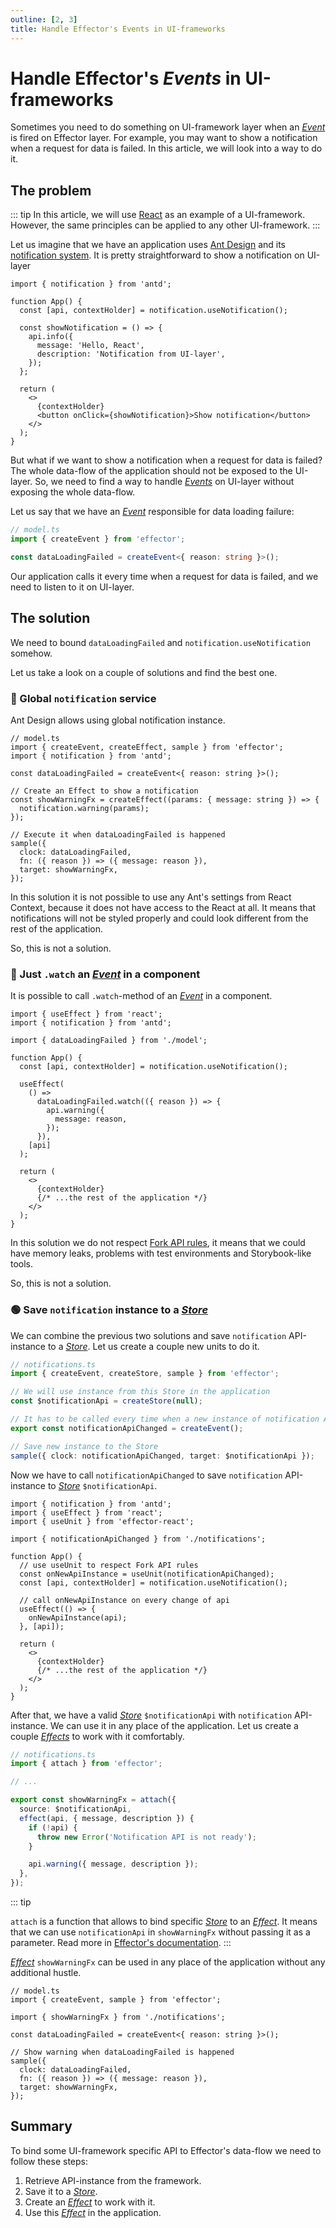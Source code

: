 ```yaml
---
outline: [2, 3]
title: Handle Effector's Events in UI-frameworks
---
```


# Handle Effector's _Events_ in UI-frameworks

Sometimes you need to do something on UI-framework layer when an [_Event_](https://effector.dev/en/api/effector/event/) is fired on Effector layer. For example, you may want to show a notification when a request for data is failed. In this article, we will look into a way to do it.

## The problem

::: tip
In this article, we will use [React](https://reactjs.org/) as an example of a UI-framework. However, the same principles can be applied to any other UI-framework.
:::

Let us imagine that we have an application uses [Ant Design](https://ant.design/) and its [notification system](https://ant.design/components/notification). It is pretty straightforward to show a notification on UI-layer

```tsx
import { notification } from 'antd';

function App() {
  const [api, contextHolder] = notification.useNotification();

  const showNotification = () => {
    api.info({
      message: 'Hello, React',
      description: 'Notification from UI-layer',
    });
  };

  return (
    <>
      {contextHolder}
      <button onClick={showNotification}>Show notification</button>
    </>
  );
}
```

But what if we want to show a notification when a request for data is failed? The whole data-flow of the application should not be exposed to the UI-layer. So, we need to find a way to handle [_Events_](https://effector.dev/en/api/effector/event/) on UI-layer without exposing the whole data-flow.

Let us say that we have an [_Event_](https://effector.dev/en/api/effector/event/) responsible for data loading failure:

```ts
// model.ts
import { createEvent } from 'effector';

const dataLoadingFailed = createEvent<{ reason: string }>();
```

Our application calls it every time when a request for data is failed, and we need to listen to it on UI-layer.

## The solution

We need to bound `dataLoadingFailed` and `notification.useNotification` somehow.

Let us take a look on a couple of solutions and find the best one.

### 🔴 Global `notification` service

Ant Design allows using global notification instance.

```ts{7-17}
// model.ts
import { createEvent, createEffect, sample } from 'effector';
import { notification } from 'antd';

const dataLoadingFailed = createEvent<{ reason: string }>();

// Create an Effect to show a notification
const showWarningFx = createEffect((params: { message: string }) => {
  notification.warning(params);
});

// Execute it when dataLoadingFailed is happened
sample({
  clock: dataLoadingFailed,
  fn: ({ reason }) => ({ message: reason }),
  target: showWarningFx,
});
```

In this solution it is not possible to use any Ant's settings from React Context, because it does not have access to the React at all. It means that notifications will not be styled properly and could look different from the rest of the application.

So, this is not a solution.

### 🔴 Just `.watch` an [_Event_](https://effector.dev/en/api/effector/event/) in a component

It is possible to call `.watch`-method of an [_Event_](https://effector.dev/en/api/effector/event/) in a component.

```tsx{9-17}
import { useEffect } from 'react';
import { notification } from 'antd';

import { dataLoadingFailed } from './model';

function App() {
  const [api, contextHolder] = notification.useNotification();

  useEffect(
    () =>
      dataLoadingFailed.watch(({ reason }) => {
        api.warning({
          message: reason,
        });
      }),
    [api]
  );

  return (
    <>
      {contextHolder}
      {/* ...the rest of the application */}
    </>
  );
}
```

In this solution we do not respect [Fork API rules](/magazine/fork_api_rules), it means that we could have memory leaks, problems with test environments and Storybook-like tools.

So, this is not a solution.

### 🟢 Save `notification` instance to a [_Store_](https://effector.dev/docs/api/effector/store)

We can combine the previous two solutions and save `notification` API-instance to a [_Store_](https://effector.dev/docs/api/effector/store). Let us create a couple new units to do it.

```ts
// notifications.ts
import { createEvent, createStore, sample } from 'effector';

// We will use instance from this Store in the application
const $notificationApi = createStore(null);

// It has to be called every time when a new instance of notification API is created
export const notificationApiChanged = createEvent();

// Save new instance to the Store
sample({ clock: notificationApiChanged, target: $notificationApi });
```

Now we have to call `notificationApiChanged` to save `notification` API-instance to [_Store_](https://effector.dev/docs/api/effector/store) `$notificationApi`.

```tsx{8-15}
import { notification } from 'antd';
import { useEffect } from 'react';
import { useUnit } from 'effector-react';

import { notificationApiChanged } from './notifications';

function App() {
  // use useUnit to respect Fork API rules
  const onNewApiInstance = useUnit(notificationApiChanged);
  const [api, contextHolder] = notification.useNotification();

  // call onNewApiInstance on every change of api
  useEffect(() => {
    onNewApiInstance(api);
  }, [api]);

  return (
    <>
      {contextHolder}
      {/* ...the rest of the application */}
    </>
  );
}
```

After that, we have a valid [_Store_](https://effector.dev/docs/api/effector/store) `$notificationApi` with `notification` API-instance. We can use it in any place of the application. Let us create a couple [_Effects_](https://effector.dev/docs/api/effector/effect) to work with it comfortably.

```ts
// notifications.ts
import { attach } from 'effector';

// ...

export const showWarningFx = attach({
  source: $notificationApi,
  effect(api, { message, description }) {
    if (!api) {
      throw new Error('Notification API is not ready');
    }

    api.warning({ message, description });
  },
});
```

::: tip

`attach` is a function that allows to bind specific [_Store_](https://effector.dev/docs/api/effector/store) to an [_Effect_](https://effector.dev/docs/api/effector/effect). It means that we can use `notificationApi` in `showWarningFx` without passing it as a parameter. Read more in [Effector's documentation](https://effector.dev/docs/api/effector/attach).
:::

[_Effect_](https://effector.dev/docs/api/effector/effect) `showWarningFx` can be used in any place of the application without any additional hustle.

```ts{8-13}
// model.ts
import { createEvent, sample } from 'effector';

import { showWarningFx } from './notifications';

const dataLoadingFailed = createEvent<{ reason: string }>();

// Show warning when dataLoadingFailed is happened
sample({
  clock: dataLoadingFailed,
  fn: ({ reason }) => ({ message: reason }),
  target: showWarningFx,
});
```

## Summary

To bind some UI-framework specific API to Effector's data-flow we need to follow these steps:

1. Retrieve API-instance from the framework.
2. Save it to a [_Store_](https://effector.dev/docs/api/effector/store).
3. Create an [_Effect_](https://effector.dev/docs/api/effector/effect) to work with it.
4. Use this [_Effect_](https://effector.dev/docs/api/effector/effect) in the application.
